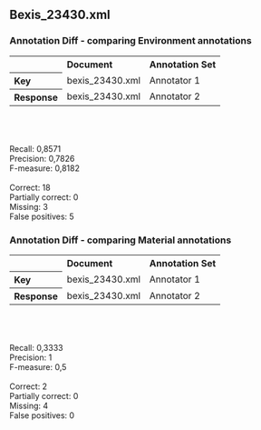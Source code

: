 <H2>Bexis_23430.xml</H2>
<H3>Annotation Diff - comparing Environment annotations</H3>

<TABLE cellpadding="5" border="0"
<TR>
	<TH align="left">&nbsp;</TH>
	<TH align="left">Document</TH>
	<TH align="left">Annotation Set</TH>
</TR>
<TR>
	<TH align="left">Key</TH>
	<TD align="left">bexis_23430.xml</TD>
	<TD align="left">Annotator 1</TD>
</TR>
<TR>
	<TH align="left">Response</TH>
	<TD align="left">bexis_23430.xml</TD>
	<TD align="left">Annotator 2</TD>
</TR>
</TABLE>
<BR><BR><BR>
Recall: 0,8571<br>
Precision: 0,7826<br>
F-measure: 0,8182<br>
<br>Correct: 18<br>
Partially correct: 0<br>
Missing: 3<br>
False positives: 5<br>

<H3>Annotation Diff - comparing Material annotations</H3>
<TABLE cellpadding="5" border="0"
<TR>
	<TH align="left">&nbsp;</TH>
	<TH align="left">Document</TH>
	<TH align="left">Annotation Set</TH>
</TR>
<TR>
	<TH align="left">Key</TH>
	<TD align="left">bexis_23430.xml</TD>
	<TD align="left">Annotator 1</TD>
</TR>
<TR>
	<TH align="left">Response</TH>
	<TD align="left">bexis_23430.xml</TD>
	<TD align="left">Annotator 2</TD>
</TR>
</TABLE>

<BR><BR><BR>
Recall: 0,3333<br>
Precision: 1<br>
F-measure: 0,5<br>
<br>Correct: 2<br>
Partially correct: 0<br>
Missing: 4<br>
False positives: 0<br>

